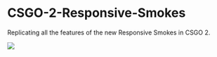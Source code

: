 # CSGO-2-Responsive-Smokes
<p>Replicating all the features of the new Responsive Smokes in CSGO 2.</p>
<img src = "https://th.bing.com/th/id/OIP.gZ6_FuB4rBP5-XKZNIycvwAAAA?pid=ImgDet&rs=1">
